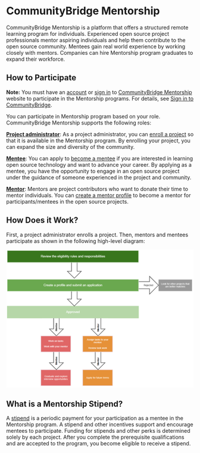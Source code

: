 # CommunityBridge Mentorship

CommunityBridge Mentorship is a platform that offers a structured remote learning program for individuals. Experienced open source project professionals mentor aspiring individuals and help them contribute to the open source community. Mentees gain real world experience by working closely with mentors. Companies can hire Mentorship program graduates to expand their workforce.

## How to Participate <a id="CommunityBridgeMentorship-HowtoParticipate"></a>

**Note:** You must have an [account](../../sso/create-an-account.md) or [sign in](../../sso/sign-in/) to [CommunityBridge Mentorship](https://people.communitybridge.org/) website to participate in the Mentorship programs. For details, see [Sign in to CommunityBridge](../../sso/sign-in/).

You can participate in Mentorship program based on your role. CommunityBridge Mentorship supports the following roles:

[**Project administrator**](administrators/): As a project administrator, you can [enroll a project](administrators/enroll-your-project/) so that it is available in the Mentorship program. By enrolling your project, you can expand the size and diversity of the community.

[**Mentee**](mentees/): You can apply to [become a mentee](mentees/become-a-mentee/) if you are interested in learning open source technology and want to advance  your career. By applying as a mentee, you have the opportunity to engage in an open source project under the guidance of someone experienced in the project and community.

[**Mentor**](mentors/): Mentors are project contributors who want to donate their time to mentor individuals. You can [create a mentor profile](mentors/become-a-mentor/create-a-mentor-profile.md) to become a mentor for participants/mentees in the open source projects.

## How Does it Work? <a id="CommunityBridgeMentorship-HowDoesitWork?"></a>

First, a project administrator enrolls a project. Then, mentors and mentees participate as shown in the following high-level diagram:

![How Mentorship Works](../../.gitbook/assets/how-mentorship-works.png)

## What is a Mentorship Stipend? <a id="CommunityBridgeMentorship-WhatisaMentorshipStipend?"></a>

A [stipend](mentee-stipends/) is a periodic payment for your participation as a mentee in the Mentorship program. A stipend and other incentives support and encourage mentees to participate. Funding for stipends and other perks is determined solely by each project. After you complete the prerequisite qualifications and are accepted to the program, you become eligible to receive a stipend.

